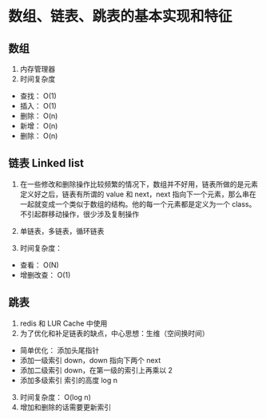 # 数组、链表、跳表的基本实现和特征

## 数组

1. 内存管理器
2. 时间复杂度

- 查找： O(1)
- 插入： O(1)
- 删除： O(n)
- 新增： O(n)
- 删除： O(n)

## 链表 Linked list

1. 在一些修改和删除操作比较频繁的情况下，数组并不好用，链表所做的是元素定义好之后，链表有所谓的 value 和 next，next 指向下一个元素，那么串在一起就变成一个类似于数组的结构。他的每一个元素都是定义为一个 class。不引起群移动操作，很少涉及复制操作

2. 单链表，多链表，循环链表

3. 时间复杂度：

- 查看： O(N)
- 增删改查： O(1)

## 跳表

1. redis 和 LUR Cache 中使用
2. 为了优化和补足链表的缺点，中心思想：生维（空间换时间）

- 简单优化： 添加头尾指针
- 添加一级索引 down，down 指向下两个 next
- 添加二级索引 down，在第一级的索引上再乘以 2
- 添加多级索引 索引的高度 log n

3. 时间复杂度： O(log n)
4. 增加和删除的话需要更新索引
